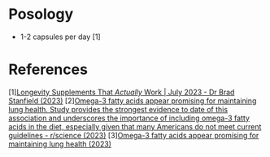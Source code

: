 # Posology
- 1-2 capsules per day [1]

# References
[1][Longevity Supplements That *Actually* Work | July 2023 - Dr Brad Stanfield (2023)](https://www.youtube.com/watch?v=_hOxXq0wi-0)
[2][Omega-3 fatty acids appear promising for maintaining lung health. Study provides the strongest evidence to date of this association and underscores the importance of including omega-3 fatty acids in the diet, especially given that many Americans do not meet current guidelines - r/science (2023)](https://www.reddit.com/r/science/comments/155trqg/omega3_fatty_acids_appear_promising_for/)
[3][Omega-3 fatty acids appear promising for maintaining lung health (2023)](https://www.nhlbi.nih.gov/news/2023/omega-3-fatty-acids-appear-promising-maintaining-lung-health)